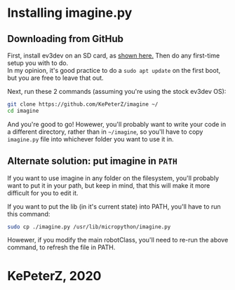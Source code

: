 # Installing imagine.py

## Downloading from GitHub

First, install ev3dev on an SD card, as [shown here.](https://www.ev3dev.org/docs/getting-started/)
Then do any first-time setup you with to do.  
In my opinion, it's good practice to do a ```sudo apt update``` on the first boot, but you are free to leave that out.  

Next, run these 2 commands (assuming you're using the stock ev3dev OS):
```bash
git clone https://github.com/KePeterZ/imagine ~/
cd imagine
```
And you're good to go! Howewer, you'll probably want to write your code in a different directory, rather than in ```~/imagine```, so you'll have to copy ```imagine.py``` file into whichever folder you want to use it in. 

## Alternate solution: put imagine in ```PATH```

If you want to use imagine in any folder on the filesystem, you'll probably want to put it in your path, but keep in mind, that this will make it more difficult for you to edit it. 

If you want to put the lib (in it's current state) into PATH, you'll have to run this command: 
```bash
sudo cp ./imagine.py /usr/lib/micropython/imagine.py
```
Howewer, if you modify the main robotClass, you'll need to re-run the above command, to refresh the file in PATH.

# KePeterZ, 2020